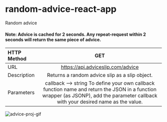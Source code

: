 # random-advice-react-app

Random advice

<h4>Note: Advice is cached for 2 seconds. Any repeat-request within 2 seconds will return the same piece of advice.</h4>

| HTTP Method | GET         |
| :---        |    :----:   |
| URL         | https://api.adviceslip.com/advice |
| Description | Returns a random advice slip as a slip object. |
| Parameters  | callback --> string To define your own callback function name and return the JSON in a function wrapper (as JSONP), add the parameter callback with your desired name as the value. |



![advice-proj-gif](https://user-images.githubusercontent.com/67512410/166474023-b5d614da-a5e9-41ad-b04b-4395ddf6a0e6.gif)
